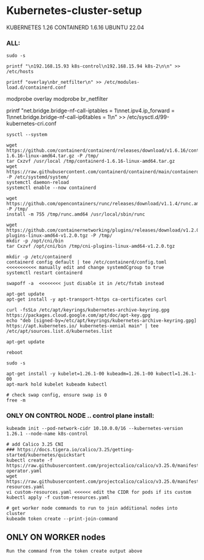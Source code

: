# Kubernetes-cluster-setup

KUBERNETES 1.26
CONTAINERD 1.6.16
UBUNTU 22.04

### ALL: 

```
sudo -s
```
```
printf "\n192.168.15.93 k8s-control\n192.168.15.94 k8s-2\n\n" >> /etc/hosts
```
```
printf "overlay\nbr_netfilter\n" >> /etc/modules-load.d/containerd.conf
```
modprobe overlay
modprobe br_netfilter

printf "net.bridge.bridge-nf-call-iptables = 1\nnet.ipv4.ip_forward = 1\nnet.bridge.bridge-nf-call-ip6tables = 1\n" >> /etc/sysctl.d/99-kubernetes-cri.conf
```
sysctl --system
```
```
wget https://github.com/containerd/containerd/releases/download/v1.6.16/containerd-1.6.16-linux-amd64.tar.gz -P /tmp/
tar Cxzvf /usr/local /tmp/containerd-1.6.16-linux-amd64.tar.gz
wget https://raw.githubusercontent.com/containerd/containerd/main/containerd.service -P /etc/systemd/system/
systemctl daemon-reload
systemctl enable --now containerd
```
```
wget https://github.com/opencontainers/runc/releases/download/v1.1.4/runc.amd64 -P /tmp/
install -m 755 /tmp/runc.amd64 /usr/local/sbin/runc
```
```
wget https://github.com/containernetworking/plugins/releases/download/v1.2.0/cni-plugins-linux-amd64-v1.2.0.tgz -P /tmp/
mkdir -p /opt/cni/bin
tar Cxzvf /opt/cni/bin /tmp/cni-plugins-linux-amd64-v1.2.0.tgz
```
```
mkdir -p /etc/containerd
containerd config default | tee /etc/containerd/config.toml   <<<<<<<<<<< manually edit and change systemdCgroup to true
systemctl restart containerd
```
```
swapoff -a  <<<<<<<< just disable it in /etc/fstab instead
```
```
apt-get update
apt-get install -y apt-transport-https ca-certificates curl
```
```
curl -fsSLo /etc/apt/keyrings/kubernetes-archive-keyring.gpg https://packages.cloud.google.com/apt/doc/apt-key.gpg
echo "deb [signed-by=/etc/apt/keyrings/kubernetes-archive-keyring.gpg] https://apt.kubernetes.io/ kubernetes-xenial main" | tee /etc/apt/sources.list.d/kubernetes.list
```
```
apt-get update
```
```
reboot
```
```
sudo -s
```
```
apt-get install -y kubelet=1.26.1-00 kubeadm=1.26.1-00 kubectl=1.26.1-00
apt-mark hold kubelet kubeadm kubectl
```
```
# check swap config, ensure swap is 0
free -m
```

### ONLY ON CONTROL NODE .. control plane install:
```
kubeadm init --pod-network-cidr 10.10.0.0/16 --kubernetes-version 1.26.1 --node-name k8s-control
```
```
# add Calico 3.25 CNI 
### https://docs.tigera.io/calico/3.25/getting-started/kubernetes/quickstart
kubectl create -f https://raw.githubusercontent.com/projectcalico/calico/v3.25.0/manifests/tigera-operator.yaml
wget https://raw.githubusercontent.com/projectcalico/calico/v3.25.0/manifests/custom-resources.yaml
vi custom-resources.yaml <<<<<< edit the CIDR for pods if its custom
kubectl apply -f custom-resources.yaml
```
```
# get worker node commands to run to join additional nodes into cluster
kubeadm token create --print-join-command
```

## ONLY ON WORKER nodes
```
Run the command from the token create output above
```
